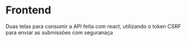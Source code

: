 # Frontend

Duas telas para consumir a API feita com react, utilizando o token CSRF para enviar as submissões com seguranaça